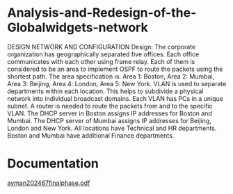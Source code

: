 # Analysis-and-Redesign-of-the-Globalwidgets-network
DESIGN NETWORK AND CONFIGURATION
Design:
The corporate organization has geographically separated five offices. Each office communicates with
each other using frame relay. Each of them is considered to be an area to implement OSPF to route
the packets using the shortest path. The area specification is:
Area 1: Boston, Area 2: Mumbai, Area 3: Beijing, Area 4: London, Area 5: New York.
VLAN is used to separate departments within each location. This helps to subdivide a physical network
into individual broadcast domains. Each VLAN has PCs in a unique subnet. A router is needed to route
the packets from and to the specific VLAN.
The DHCP server in Boston assigns IP addresses for Boston and Mumbai. The DHCP server of Mumbai
assigns IP addresses for Beijing, London and New York. All locations have Technical and HR
departments. Boston and Mumbai have additional Finance departments.
# Documentation 
[ayman202467finalphase.pdf](https://github.com/user-attachments/files/18596978/ayman202467finalphase.pdf)
